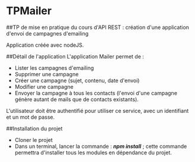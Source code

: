 # TPMailer
##TP de mise en pratique du cours d'API REST : création d'une application d'envoi de campagnes d'emailing

Application créée avec nodeJS.

##Détail de l'application
L'application Mailer permet de :
- Lister les campagnes d'emailing
- Supprimer une campagne
- Créer une campagne (sujet, contenu, date d'envoi)
- Modifier une campagne
- Envoyer la campagne à tous les contacts (l'envoi d'une campagne génère autant de mails que de contacts existants).

L'utilisateur doit être authentifié pour utiliser ce service, avec un identifiant et un mot de passe.

##Installation du projet
- Cloner le projet
- Dans un terminal, lancer la commande : ***npm install*** ; cette commande permettra d'installer tous les modules en dépendance du projet.
